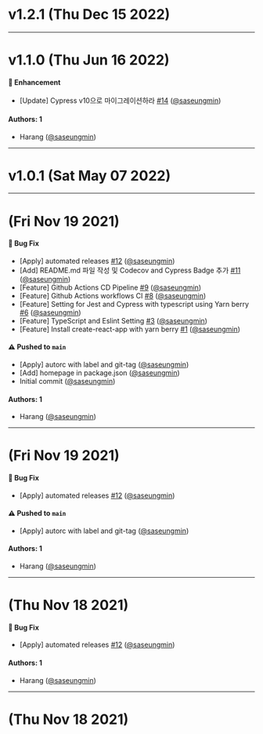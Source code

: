 # v1.2.1 (Thu Dec 15 2022)



---

# v1.1.0 (Thu Jun 16 2022)

#### 🚀 Enhancement

- [Update] Cypress v10으로 마이그레이션하라 [#14](https://github.com/saseungmin/yarn-berry-example/pull/14) ([@saseungmin](https://github.com/saseungmin))

#### Authors: 1

- Harang ([@saseungmin](https://github.com/saseungmin))

---

# v1.0.1 (Sat May 07 2022)



---

# (Fri Nov 19 2021)

#### 🐛 Bug Fix

- [Apply] automated releases [#12](https://github.com/saseungmin/yarn-berry-example/pull/12) ([@saseungmin](https://github.com/saseungmin))
- [Add] README.md 파일 작성 및 Codecov and Cypress Badge 추가 [#11](https://github.com/saseungmin/yarn-berry-example/pull/11) ([@saseungmin](https://github.com/saseungmin))
- [Feature] Github Actions CD Pipeline [#9](https://github.com/saseungmin/yarn-berry-example/pull/9) ([@saseungmin](https://github.com/saseungmin))
- [Feature] Github Actions workflows CI [#8](https://github.com/saseungmin/yarn-berry-example/pull/8) ([@saseungmin](https://github.com/saseungmin))
- [Feature] Setting for Jest and Cypress with typescript using Yarn berry [#6](https://github.com/saseungmin/yarn-berry-example/pull/6) ([@saseungmin](https://github.com/saseungmin))
- [Feature] TypeScript and Eslint Setting [#3](https://github.com/saseungmin/yarn-berry-example/pull/3) ([@saseungmin](https://github.com/saseungmin))
- [Feature] Install create-react-app with yarn berry [#1](https://github.com/saseungmin/yarn-berry-example/pull/1) ([@saseungmin](https://github.com/saseungmin))

#### ⚠️ Pushed to `main`

- [Apply] autorc with label and git-tag ([@saseungmin](https://github.com/saseungmin))
- [Add] homepage in package.json ([@saseungmin](https://github.com/saseungmin))
- Initial commit ([@saseungmin](https://github.com/saseungmin))

#### Authors: 1

- Harang ([@saseungmin](https://github.com/saseungmin))

---

# (Fri Nov 19 2021)

#### 🐛 Bug Fix

- [Apply] automated releases [#12](https://github.com/saseungmin/yarn-berry-example/pull/12) ([@saseungmin](https://github.com/saseungmin))

#### ⚠️ Pushed to `main`

- [Apply] autorc with label and git-tag ([@saseungmin](https://github.com/saseungmin))

#### Authors: 1

- Harang ([@saseungmin](https://github.com/saseungmin))

---

# (Thu Nov 18 2021)

#### 🐛 Bug Fix

- [Apply] automated releases [#12](https://github.com/saseungmin/yarn-berry-example/pull/12) ([@saseungmin](https://github.com/saseungmin))

#### Authors: 1

- Harang ([@saseungmin](https://github.com/saseungmin))

---

# (Thu Nov 18 2021)


